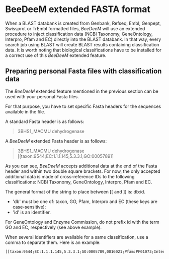 # BeeDeeM extended FASTA format

When a BLAST databank is created from Genbank, Refseq, Embl, Genpept, Swissprot or TrEmbl formatted files, _BeeDeeM_ will use an extended procedure to inject classification data \(NCBI Taxonomy, GeneOntology, Interpro, Pfam and EC\) directly into the BLAST databank. In that way, every search job using BLAST will create BLAST results containing classification data. It is worth noting that biological classifications have to be installed for a correct use of this _BeeDeeM_ extended feature.

## Preparing personal Fasta files with classification data

The _BeeDeeM_ extended feature mentioned in the previous section can be used with your personal Fasta files.

For that purpose, you have to set specific Fasta headers for the sequences available in the file.

A standard Fasta header is as follows:

> 3BHS1\_MACMU dehydrogenase

A _BeeDeeM_ extended Fasta header is as follows:

> 3BHS1\_MACMU dehydrogenase \[\[taxon:9544;EC:1.1.1.145,5.3.3.1;GO:0005789\]\]

As you can see, _BeeDeeM_ accepts additional data at the end of the Fasta header and within two double square brackets. For now, the only accepted additional data is made of cross-reference IDs to the following classifications: NCBI Taxonomy, GeneOntology, Interpro, Pfam and EC.

The general format of the string to place between \[\[ and \]\] is: db:id.

* 'db' must be one of: taxon, GO, Pfam, Interpro and EC \(these keys are case-sensitive\);
* 'id' is an identifier.

For GeneOntology and Enzyme Commission, do not prefix id with the term GO and EC, respectively \(see above example\).

When several identifiers are available for a same classification, use a comma to separate them. Here is an example:

```text
[[taxon:9544;EC:1.1.1.145,5.3.3.1;GO:0005789,0016021;Pfam:PF01073;InterPro:IPR002225,IPR016040]]
```

